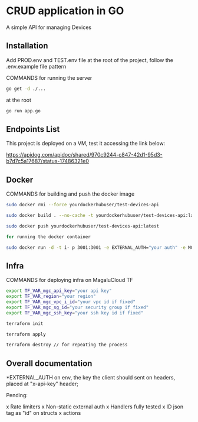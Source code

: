 # CRUD application in GO

A simple API for managing Devices

## Installation

Add PROD.env and TEST.env file at the root of the project, follow the .env.example file pattern

COMMANDS for running the server
 
 ```sh
go get -d ./...
```
at the root

 ```sh
go run app.go
```

## Endpoints List

This project is deployed on a VM, test it accessing the link below:

https://apidog.com/apidoc/shared/970c9244-c847-42d1-95d3-b7d7c5a17687/status-17486321e0

## Docker

COMMANDS for building and push the docker image

 ```sh
sudo docker rmi --force yourdockerhubuser/test-devices-api

sudo docker build . --no-cache -t yourdockerhubuser/test-devices-api:latest

sudo docker push yourdockerhubuser/test-devices-api:latest

for running the docker container

sudo docker run -d -t i- p 3001:3001 -e EXTERNAL_AUTH="your auth" -e MONGO_URL="your mongo url" -e PORT="0000" -e DB_NAME="your db name" yourdockerhubuser/test-devices-api:latest
```

## Infra

COMMANDS for deploying infra on MagaluCloud TF

 ```sh
export TF_VAR_mgc_api_key="your api key"
export TF_VAR_region="your region"
export TF_VAR_mgc_vpc_i_id="your vpc id if fixed"
export TF_VAR_mgc_sg_id="your security group if fixed"
export TF_VAR_mgc_ssh_key="your ssh key id if fixed"

terraform init

terraform apply

terraform destroy // for repeating the process
```

## Overall documentation

*EXTERNAL_AUTH on env, the key the client should sent on headers, placed at "x-api-key" header;

Pending:

x Rate limiters
x Non-static external auth
x Handlers fully tested
x ID json tag as "id" on structs
x actions



